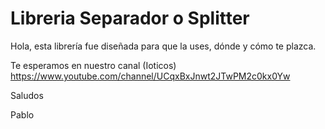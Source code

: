 Libreria Separador o Splitter
==============================

Hola, esta librería fue diseñada para que la uses, dónde y cómo te plazca.

Te esperamos en nuestro canal (Ioticos) https://www.youtube.com/channel/UCqxBxJnwt2JTwPM2c0kx0Yw

Saludos 

Pablo


